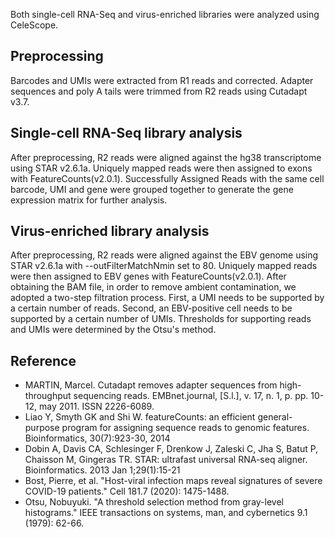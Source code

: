 Both single-cell RNA-Seq and virus-enriched libraries were analyzed using CeleScope.

## Preprocessing
Barcodes and UMIs were extracted from R1 reads and corrected. Adapter sequences and poly A tails were trimmed from R2 reads using Cutadapt v3.7.

## Single-cell RNA-Seq library analysis
After preprocessing, R2 reads were aligned against the hg38 transcriptome using STAR v2.6.1a. Uniquely mapped reads were then assigned to exons with FeatureCounts(v2.0.1). Successfully Assigned Reads with the same cell barcode, UMI and gene were grouped together to generate the gene expression matrix for further analysis.

## Virus-enriched library analysis
After preprocessing, R2 reads were aligned against the EBV genome using STAR v2.6.1a with --outFilterMatchNmin set to 80. Uniquely mapped reads were then assigned to EBV genes with FeatureCounts(v2.0.1). After obtaining the BAM file, in order to remove ambient contamination, we adopted a two-step filtration process. First, a UMI needs to be supported by a certain number of reads. Second, an EBV-positive cell needs to be supported by a certain number of UMIs. Thresholds for supporting reads and UMIs were determined by the Otsu's method.

## Reference
- MARTIN, Marcel. Cutadapt removes adapter sequences from high-throughput sequencing reads. EMBnet.journal, [S.l.], v. 17, n. 1, p. pp. 10-12, may 2011. ISSN 2226-6089.
- Liao Y, Smyth GK and Shi W. featureCounts: an efficient general-purpose program for assigning sequence reads to genomic features. Bioinformatics, 30(7):923-30, 2014
- Dobin A, Davis CA, Schlesinger F, Drenkow J, Zaleski C, Jha S, Batut P, Chaisson M, Gingeras TR. STAR: ultrafast universal RNA-seq aligner. Bioinformatics. 2013 Jan 1;29(1):15-21
- Bost, Pierre, et al. "Host-viral infection maps reveal signatures of severe COVID-19 patients." Cell 181.7 (2020): 1475-1488.
- Otsu, Nobuyuki. "A threshold selection method from gray-level histograms." IEEE transactions on systems, man, and cybernetics 9.1 (1979): 62-66.